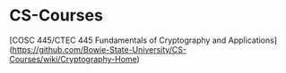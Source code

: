 # CS-Courses
[COSC 445/CTEC 445 Fundamentals of Cryptography and Applications] (https://github.com/Bowie-State-University/CS-Courses/wiki/Cryptography-Home)
